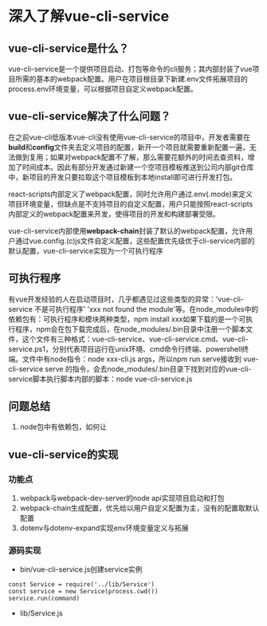 # 深入了解vue-cli-service

## vue-cli-service是什么？
vue-cli-service是一个提供项目启动、打包等命令的cli服务；其内部封装了vue项目所需的基本的webpack配置。用户在项目根目录下新建.env文件拓展项目的process.env环境变量，可以根据项目自定义webpack配置。

## vue-cli-service解决了什么问题？
在之前vue-cli低版本vue-cli没有使用vue-cli-service的项目中，开发者需要在**build**和**config**文件夹去定义项目的配置，新开一个项目就需要重新配置一遍，无法做到复用；如果对webpack配置不了解，那么需要花额外的时间去查资料，增加了时间成本。因此有部分开发通过新建一个空项目模板推送到公司内部git仓库中，新项目的开发只要拉取这个项目模板到本地install即可进行开发打包。   

react-scripts内部定义了webpack配置，同时允许用户通过.env(.mode)来定义项目环境变量，但缺点是不支持项目的自定义配置，用户只能按照react-scripts内部定义的webpack配置来开发，使得项目的开发和构建部署受限。   

vue-cli-service内部使用**webpack-chain**封装了默认的webpack配置，允许用户通过vue.config.(c)js文件自定义配置，这些配置优先级优于cli-service内部的默认配置，vue-cli-service实现为一个可执行程序


## 可执行程序
有vue开发经验的人在启动项目时，几乎都遇见过这些类型的异常：'vue-cli-service 不是可执行程序' 'xxx not found the module'等。在node_modules中的依赖包有：可执行程序和模块两种类型，npm install xxx如果下载的是一个可执行程序，npm会在包下载完成后，在node_modules/.bin目录中注册一个脚本文件，这个文件有三种格式：vue-cli-service、vue-cli-service.cmd、vue-cli-service.ps1，分别代表项目运行在unix环境、cmd命令行终端、powershell终端。文件中有node指令：node xxx-cli.js args，所以npm run serve接收到 vue-cli-service serve 的指令，会去node_modules/.bin目录下找到对应的vue-cli-service脚本执行脚本内部的脚本：node vue-cli-service.js


## 问题总结
1. node包中有依赖包，如何让
## vue-cli-service的实现 

### 功能点
1. webpack与webpack-dev-server的node api实现项目启动和打包
2. webpack-chain生成配置，优先给以用户自定义配置为主，没有的配置取默认配置
3. dotenv与dotenv-expand实现env环境变量定义与拓展

### 源码实现
- bin/vue-cli-service.js创建service实例  
```
const Service = require('../lib/Service')
const service = new Service(process.cwd())
service.run(command)
```
- lib/Service.js  
```

```